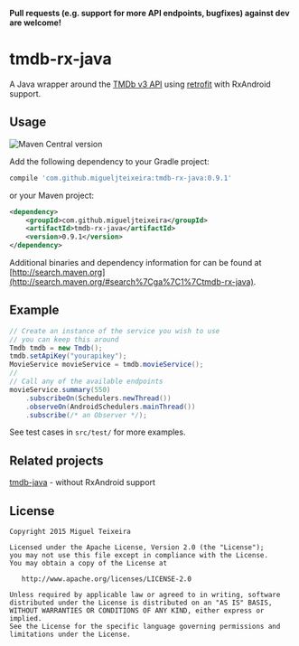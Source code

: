 **Pull requests (e.g. support for more API endpoints, bugfixes) against dev are welcome!**

tmdb-rx-java
============

A Java wrapper around the [TMDb v3 API][1] using [retrofit][2] with RxAndroid support.

Usage
-----
![Maven Central version](https://img.shields.io/maven-central/v/com.github.migueljteixeira/tmdb-rx-java.svg?style=flat-square)

Add the following dependency to your Gradle project:

```groovy
compile 'com.github.migueljteixeira:tmdb-rx-java:0.9.1'
```

or your Maven project:

```xml
<dependency>
    <groupId>com.github.migueljteixeira</groupId>
    <artifactId>tmdb-rx-java</artifactId>
    <version>0.9.1</version>
</dependency>
```

Additional binaries and dependency information for can be found at [http://search.maven.org](http://search.maven.org/#search%7Cga%7C1%7Ctmdb-rx-java).

Example
-------

```java
// Create an instance of the service you wish to use
// you can keep this around
Tmdb tmdb = new Tmdb();
tmdb.setApiKey("yourapikey");
MovieService movieService = tmdb.movieService();
//
// Call any of the available endpoints
movieService.summary(550)
    .subscribeOn(Schedulers.newThread())
    .observeOn(AndroidSchedulers.mainThread())
    .subscribe(/* an Observer */);
```

See test cases in `src/test/` for more examples.

Related projects
----------------

[tmdb-java](https://github.com/UweTrottmann/tmdb-java) - without RxAndroid support

License
-------

    Copyright 2015 Miguel Teixeira

    Licensed under the Apache License, Version 2.0 (the "License");
    you may not use this file except in compliance with the License.
    You may obtain a copy of the License at

       http://www.apache.org/licenses/LICENSE-2.0

    Unless required by applicable law or agreed to in writing, software
    distributed under the License is distributed on an "AS IS" BASIS,
    WITHOUT WARRANTIES OR CONDITIONS OF ANY KIND, either express or implied.
    See the License for the specific language governing permissions and
    limitations under the License.




 [1]: http://docs.themoviedb.apiary.io/
 [2]: https://github.com/square/retrofit
 [3]: https://github.com/migueljteixeira/tmdb-rx-java/releases
